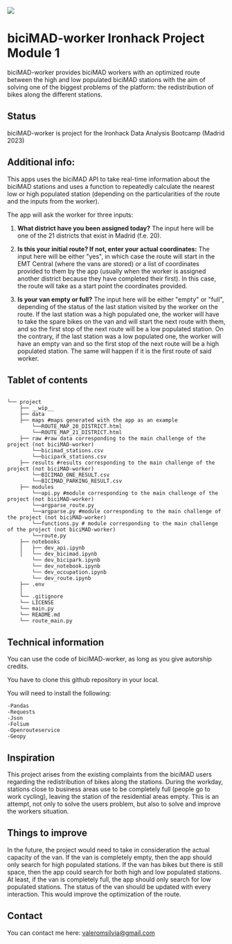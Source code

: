 <p align="left"><img src="https://cdn-images-1.medium.com/max/184/1*2GDcaeYIx_bQAZLxWM4PsQ@2x.png"></p>

# __biciMAD-worker Ironhack Project Module 1__

biciMAD-worker provides biciMAD workers with an optimized route between the high and low populated biciMAD stations with the aim of solving one of the biggest problems of the platform: the redistribution of bikes along the different stations. 

## **Status**

biciMAD-worker is project for the Ironhack Data Analysis Bootcamp (Madrid 2023)

## **Additional info:**

This apps uses the biciMAD API to take real-time information about the biciMAD stations and uses a function to repeatedly calculate the nearest low or high populated station (depending on the particularities of the route and the inputs from the worker).

The app will ask the worker for three inputs:

1. **What district have you been assigned today?** The input here will be one of the 21 districts that exist in Madrid (f.e. 20). 

2. **Is this your initial route? If not, enter your actual coordinates:** The input here will be either "yes", in which case the route will start in the EMT Central (where the vans are stored) or a list of coordinates provided to them by the app (usually when the worker is assigned another district because they have completed their first). In this case, the route will take as a start point the coordinates provided. 

3. **Is your van empty or full?** The input here will be either "empty" or "full", depending of the status of the last station visited by the worker on the route. If the last station was a high populated one, the worker will have to take the spare bikes on the van and will start the next route with them, and so the first stop of the next route will be a low populated station. On the contrary, if the last station was a low populated one, the worker will have an empty van and so the first stop of the next route will be a high populated station. The same will happen if it is the first route of said worker.

## **Tablet of contents**

```

└── project
    ├── __wip__
    ├── data
    ├── maps #maps generated with the app as an example
        └──ROUTE_MAP_20_DISTRICT.html
        └──ROUTE_MAP_21_DISTRICT.html
    ├── raw #raw data corresponding to the main challenge of the project (not biciMAD-worker)
        └──bicimad_stations.csv
        └──bicipark_stations.csv
    ├── results #results corresponding to the main challenge of the project (not biciMAD-worker)
        └──BICIMAD_ONE_RESULT.csv
        └──BICIMAD_PARKING_RESULT.csv
    ├── modules
        └──api.py #module corresponding to the main challenge of the project (not biciMAD-worker)
        └──argparse_route.py
        └──argparse.py #module corresponding to the main challenge of the project (not biciMAD-worker)
        └──functions.py # module corresponding to the main challenge of the project (not biciMAD-worker)
        └──route.py
    ├── notebooks
    │   ├── dev_api.ipynb
    │   └── dev_bicimad.ipynb
        └── dev_bicipark.ipynb
        └── dev_notebook.ipynb
        └── dev_occupation.ipynb
        └── dev_route.ipynb
    ├── .env
    │  
    └── .gitignore
    └── LICENSE
    └── main.py
    └── README.md
    └── route_main.py

```
## **Technical information**

You can use the code of biciMAD-worker, as long as you give autorship credits. 

You have to clone this github repository in your local. 

You will need to install the following:

    -Pandas
    -Requests
    -Json
    -Folium
    -Openrouteservice
    -Geopy

## **Inspiration**

This project arises from the existing complaints from the biciMAD users regarding the redistribution of bikes along the stations. During the workday, stations close to business areas use to be completely full (people go to work cycling), leaving the station of the residential areas empty. This is an attempt, not only to solve the users problem, but also to solve and improve the workers situation.

## **Things to improve**

In the future, the project would need to take in consideration the actual capacity of the van. If the van is completely empty, then the app should only search for high populated stations. If the van has bikes but there is still space, then the app could search for both high and low populated stations. At least, if the van is completely full, the app should only search for low populated stations. The status of the van should be updated with every interaction. This would improve the optimization of the route.

## **Contact**

You can contact me here: valeromsilvia@gmail.com














 


 

